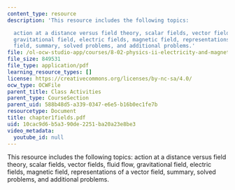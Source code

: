 ```yaml
---
content_type: resource
description: 'This resource includes the following topics:

  action at a distance versus field theory, scalar fields, vector fields, fluid flow,
  gravitational field, electric fields, magnetic field, representations of a vector
  field, summary, solved problems, and additional problems.'
file: /ol-ocw-studio-app/courses/8-02-physics-ii-electricity-and-magnetism-spring-2007/10cac9d6b5a390de2251ba20a23e8be3_chapter1fields.pdf
file_size: 849531
file_type: application/pdf
learning_resource_types: []
license: https://creativecommons.org/licenses/by-nc-sa/4.0/
ocw_type: OCWFile
parent_title: Class Activities
parent_type: CourseSection
parent_uid: 588b48d5-a339-0347-e6e5-b16b0ec1fe7b
resourcetype: Document
title: chapter1fields.pdf
uid: 10cac9d6-b5a3-90de-2251-ba20a23e8be3
video_metadata:
  youtube_id: null
---
```

This resource includes the following topics:
action at a distance versus field theory, scalar fields, vector fields, fluid flow, gravitational field, electric fields, magnetic field, representations of a vector field, summary, solved problems, and additional problems.